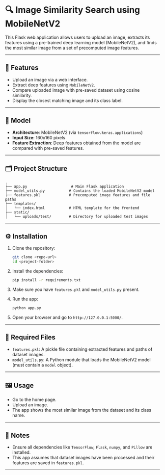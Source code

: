 # 🔍 Image Similarity Search using MobileNetV2

This Flask web application allows users to upload an image, extracts its features using a pre-trained deep learning model (MobileNetV2), and finds the most similar image from a set of precomputed image features.

---

## 🚀 Features

* Upload an image via a web interface.
* Extract deep features using `MobileNetV2`.
* Compare uploaded image with pre-saved dataset using cosine similarity.
* Display the closest matching image and its class label.

---

## 🧠 Model

* **Architecture**: MobileNetV2 (via `tensorflow.keras.applications`)
* **Input Size**: 160x160 pixels
* **Feature Extraction**: Deep features obtained from the model are compared with pre-saved features.

---

## 🗂️ Project Structure

```
.
├── app.py                    # Main Flask application
├── model_utils.py           # Contains the loaded MobileNetV2 model
├── features.pkl             # Precomputed image features and file paths
├── templates/
│   └── index.html           # HTML template for the frontend
├── static/
│   └── uploads/test/        # Directory for uploaded test images
```

---

## ⚙️ Installation

1. Clone the repository:

   ```bash
   git clone <repo-url>
   cd <project-folder>
   ```

2. Install the dependencies:

   ```bash
   pip install -r requirements.txt
   ```

3. Make sure you have `features.pkl` and `model_utils.py` present.

4. Run the app:

   ```bash
   python app.py
   ```

5. Open your browser and go to `http://127.0.0.1:5000/`.

---

## 📁 Required Files

* `features.pkl`: A pickle file containing extracted features and paths of dataset images.
* `model_utils.py`: A Python module that loads the MobileNetV2 model (must contain a `model` object).

---

## 🖼️ Usage

* Go to the home page.
* Upload an image.
* The app shows the most similar image from the dataset and its class name.

---

## 📌 Notes

* Ensure all dependencies like `TensorFlow`, `Flask`, `numpy`, and `Pillow` are installed.
* This app assumes that dataset images have been processed and their features are saved in `features.pkl`.

---

